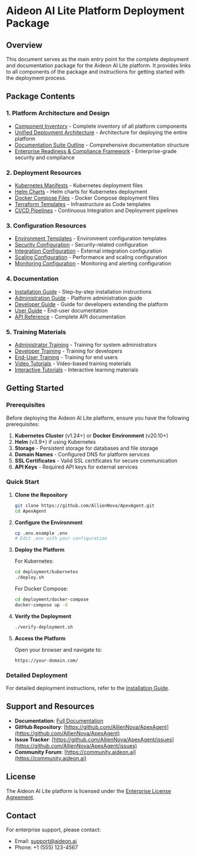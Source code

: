 # Aideon AI Lite Platform Deployment Package

## Overview

This document serves as the main entry point for the complete deployment and documentation package for the Aideon AI Lite platform. It provides links to all components of the package and instructions for getting started with the deployment process.

## Package Contents

### 1. Platform Architecture and Design

- [Component Inventory](/platform_audit/component_inventory.md) - Complete inventory of all platform components
- [Unified Deployment Architecture](/platform_audit/unified_deployment_architecture.md) - Architecture for deploying the entire platform
- [Documentation Suite Outline](/platform_audit/documentation_suite_outline.md) - Comprehensive documentation structure
- [Enterprise Readiness & Compliance Framework](/platform_audit/enterprise_readiness_compliance_framework.md) - Enterprise-grade security and compliance

### 2. Deployment Resources

- [Kubernetes Manifests](/deployment/kubernetes/) - Kubernetes deployment files
- [Helm Charts](/deployment/helm/) - Helm charts for Kubernetes deployment
- [Docker Compose Files](/deployment/docker-compose/) - Docker Compose deployment files
- [Terraform Templates](/deployment/terraform/) - Infrastructure as Code templates
- [CI/CD Pipelines](/deployment/ci-cd/) - Continuous Integration and Deployment pipelines

### 3. Configuration Resources

- [Environment Templates](/configuration/environment/) - Environment configuration templates
- [Security Configuration](/configuration/security/) - Security-related configuration
- [Integration Configuration](/configuration/integration/) - External integration configuration
- [Scaling Configuration](/configuration/scaling/) - Performance and scaling configuration
- [Monitoring Configuration](/configuration/monitoring/) - Monitoring and alerting configuration

### 4. Documentation

- [Installation Guide](/documentation/installation/) - Step-by-step installation instructions
- [Administration Guide](/documentation/administration/) - Platform administration guide
- [Developer Guide](/documentation/developer/) - Guide for developers extending the platform
- [User Guide](/documentation/user/) - End-user documentation
- [API Reference](/documentation/api/) - Complete API documentation

### 5. Training Materials

- [Administrator Training](/training/administrator/) - Training for system administrators
- [Developer Training](/training/developer/) - Training for developers
- [End-User Training](/training/end-user/) - Training for end users
- [Video Tutorials](/training/videos/) - Video-based training materials
- [Interactive Tutorials](/training/interactive/) - Interactive learning materials

## Getting Started

### Prerequisites

Before deploying the Aideon AI Lite platform, ensure you have the following prerequisites:

1. **Kubernetes Cluster** (v1.24+) or **Docker Environment** (v20.10+)
2. **Helm** (v3.9+) if using Kubernetes
3. **Storage** - Persistent storage for databases and file storage
4. **Domain Names** - Configured DNS for platform services
5. **SSL Certificates** - Valid SSL certificates for secure communication
6. **API Keys** - Required API keys for external services

### Quick Start

1. **Clone the Repository**
   ```bash
   git clone https://github.com/AllienNova/ApexAgent.git
   cd ApexAgent
   ```

2. **Configure the Environment**
   ```bash
   cp .env.example .env
   # Edit .env with your configuration
   ```

3. **Deploy the Platform**
   
   For Kubernetes:
   ```bash
   cd deployment/kubernetes
   ./deploy.sh
   ```
   
   For Docker Compose:
   ```bash
   cd deployment/docker-compose
   docker-compose up -d
   ```

4. **Verify the Deployment**
   ```bash
   ./verify-deployment.sh
   ```

5. **Access the Platform**
   
   Open your browser and navigate to:
   ```
   https://your-domain.com/
   ```

### Detailed Deployment

For detailed deployment instructions, refer to the [Installation Guide](/documentation/installation/).

## Support and Resources

- **Documentation**: [Full Documentation](/documentation/)
- **GitHub Repository**: [https://github.com/AllienNova/ApexAgent](https://github.com/AllienNova/ApexAgent)
- **Issue Tracker**: [https://github.com/AllienNova/ApexAgent/issues](https://github.com/AllienNova/ApexAgent/issues)
- **Community Forum**: [https://community.aideon.ai](https://community.aideon.ai)

## License

The Aideon AI Lite platform is licensed under the [Enterprise License Agreement](/LICENSE).

## Contact

For enterprise support, please contact:
- Email: support@aideon.ai
- Phone: +1 (555) 123-4567

